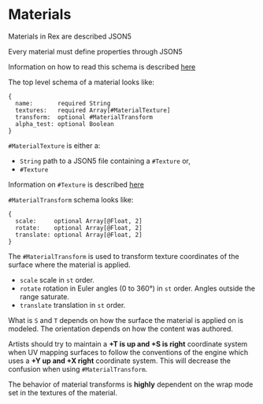 # Materials

Materials in Rex are described JSON5

Every material must define properties through JSON5

Information on how to read this schema is described [here](JSON5.md)

The top level schema of a material looks like:
```
{
  name:       required String
  textures:   required Array[#MaterialTexture]
  transform:  optional #MaterialTransform
  alpha_test: optional Boolean
}
```

`#MaterialTexture` is either a:
  * `String` path to a JSON5 file containing a `#Texture` or,
  * `#Texture`

Information on `#Texture` is described [here](TEXTURE.md)

`#MaterialTransform` schema looks like:
```
{
  scale:     optional Array[@Float, 2]
  rotate:    optional Array[@Float, 2]
  translate: optional Array[@Float, 2]
}
```

The `#MaterialTransform` is used to transform texture coordinates of the surface where the material is applied.
  * `scale` scale in `st` order.
  * `rotate` rotation in Euler angles (0 to 360°) in `st` order. Angles outside the range saturate.
  * `translate` translation in `st` order.

What is `S` and `T` depends on how the surface the material is applied on is modeled. The orientation depends on how the content was authored.

Artists should try to maintain a **+T is up and +S is right** coordinate system when UV mapping surfaces to follow the conventions of the engine which uses a **+Y up and +X right** coordinate system. This will decrease the confusion when using `#MaterialTransform`.

The behavior of material transforms is **highly** dependent on the wrap mode set in the textures of the material.